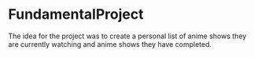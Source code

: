 # FundamentalProject
The idea for the project was to create a personal list of anime shows they are currently watching and anime shows they have completed.

